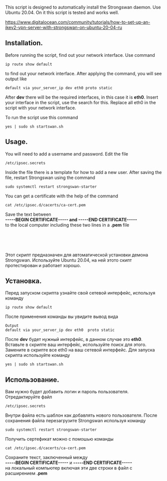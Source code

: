  This script is designed to automatically install the Strongswan daemon. Use Ubuntu 20.04. On it this script is tested and works well.

https://www.digitalocean.com/community/tutorials/how-to-set-up-an-ikev2-vpn-server-with-strongswan-on-ubuntu-20-04-ru

## Installation.

Before running the script, find out your network interface. Use command
```
ip route show default
```
to find out your network interface.
After applying the command, you will see output like
```Output</br>
default via your_server_ip dev eth0 proto static
```
After **dev** there will be the required interfaces, in this case it is **eth0**. Insert your interface in the script, use the search for this. Replace all eth0 in the script with your network interface.

To run the script use this command
```
yes | sudo sh startswan.sh
```


## Usage.

You will need to add a username and password.
Edit the file
```
/etc/ipsec.secrets
```
Inside the file there is a template for how to add a new user.
After saving the file, restart Strongswan using the command
```
sudo systemctl restart strongswan-starter
```

You can get a certificate with the help of the command
```
cat /etc/ipsec.d/cacerts/ca-cert.pem
```
Save the text between
</br>**-----BEGIN CERTIFICATE----- and -----END CERTIFICATE-----**</br>
to the local computer including these two lines in a **.pem** file

</br>
</br>
</br>

Этот скрипт предназначен для автоматической установки демона Strongswan. Используйте Ubuntu 20.04, на ней этото скипт протестирован и работает хорошо.

## Установка.

Перед запуском скрипта узнайте свой сетевой интерфейс, используя команду 
```
ip route show default
```
После применения команды вы увидите вывод вида
```
Output
default via your_server_ip dev eth0  proto static
```
После **dev** будет нужный интерфейc, в данном случае это **eth0**. Вставьте в скрипте ваш интерфейс, используйте поиск для этого. Замените в скрипте все eth0 на ваш сетевой интерфейс.
Для запуска скрипта используйте команду
```
yes | sudo sh startswan.sh
```


## Использование.

Вам нужно будет добавить логин и пароль пользователя.
Отредактируйте файл
```
/etc/ipsec.secrets
```
Внутри файла есть шаблон как добавлять нового пользователя.
После сохранения файла перезагрузите Strongswan используя команду
```
sudo systemctl restart strongswan-starter
```

Получить сертефикат можно с помошью команды
```
cat /etc/ipsec.d/cacerts/ca-cert.pem
```
Сохраните текст, заключенный между
</br>**-----BEGIN CERTIFICATE-----** и **-----END CERTIFICATE-----**</br>
на локальный компьютер включая эти две строки в файл с расширением **.pem**


